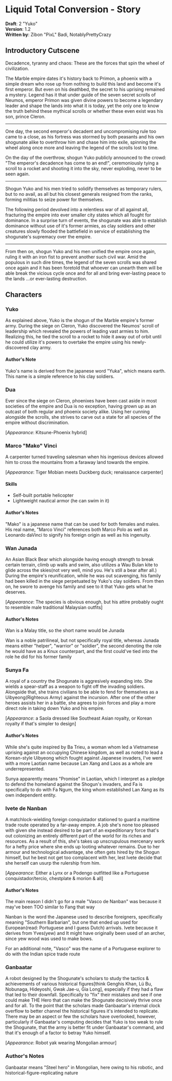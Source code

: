 # Liquid Total Conversion - Story

**Draft**: 2 "Yuko"  
**Version**: 1.2  
**Written by**: Zibon "PixL" Badi, NotablyPrettyCrazy

## Introductory Cutscene

Decadence, tyranny and chaos: These are the forces that spin the wheel of
civilization.

The Marble empire dates it's history back to Primon, a phoenix with a simple
dream who rose up from nothing to build this land and become it's first
emperor. But even on his deathbed, the secret to his uprising remained a
mystery. Legend has it that under guide of the seven secret scrolls of
Neumos, emperor Primon was given divine powers to become a legendary leader and
shape the lands into what it is today, yet the only one to know the truth
behind these mythical scrolls or whether these even exist was his son,
prince Cleron.

---

One day, the second emperor's decadent and uncompromising rule too came to
a close, as his fortress was stormed by both peasants and his own shogunate
alike to overthrow him and chase him into exile, spinning the wheel along
once more and leaving the legend of the scrolls lost to time.

On the day of the overthrow, shogun Yuko publicly announced to the crowd:
"The emperor's decadence has come to an end!", ceremoniously tying a scroll
to a rocket and shooting it into the sky, never exploding, never to be seen
again.

---

Shogun Yuko and his men tried to solidify themselves as temporary rulers,
but to no avail, as all but his closest generals resigned from the ranks,
forming militias to seize power for themselves.

The following period devolved into a relentless war of all against all,
fracturing the empire into ever smaller city states which all fought for
dominance. In a surprise turn of events, the shogunate was able to
establish dominance without use of it's former armies, as clay soldiers and
other creatures slowly flooded the battlefield in service of establishing
the shogunate's supremacy over the empire.

---

From then on, shogun Yuko and his men unified the empire once again, ruling
it with an iron fist to prevent another such civil war. Amid the populous
in such dire times, the legend of the seven scrolls was shared once again
and it has been foretold that whoever can unearth them will be able break
the vicious cycle once and for all and bring ever-lasting peace to the
lands  ...or ever-lasting destruction.

## Characters

### Yuko

As explained above, Yuko is the shogun of the Marble empire's former army.
During the siege on Cleron, Yuko discovered the Neumos' scroll of
leadership which revealed the powers of leading vast armies to him.
Realizing this, he tied the scroll to a rocket to hide it away out of orbit until
he could utilize it's powers to overtake the empire using his
newly-discovered clay army.

#### Author's Note

Yuko's name is derived from the japanese word "Yuka", which means earth.
This name is a simple reference to his clay soldiers.

### Dua

Ever since the siege on Cleron, phoenixes have been cast aside in most
societies of the empire and Dua is no exception, having grown up as an
outcast of both regular and phoenix society alike.  Using her cunning
alongside the scrolls, she strives to carve out a state for all species of
the empire without discrimination.

[*Appearance*: Kitsune-Phoenix hybrid]


### Marco "Mako" Vinci

A carpenter turned traveling salesman when his ingenious devices allowed
him to cross the mountains from a faraway land towards the empire.

[*Appearance*: Tiger Mobian meets Duckberg duck; renaissance carpenter]

#### Skills

- Self-built portable helicopter
- Lightweight nautical armor (he can swim in it)

#### Author's Notes

"Mako" is a japanese name that can be used for both females and males.
His real name, "Marco Vinci" references both Marco Polo as well as Leonardo
daVinci to signify his foreign origin as well as his ingenuity.


### Wan Junada

An Asian Black Bear which alongside having enough strength to break
certain terrain, climb up walls and swim, also utilizes a Wau Bulan kite to
glide across the skies(not very well, mind you. He's still a bear after
all.) During the empire's reunification, while he was out scavenging, his
family had been killed in the siege perpetuated by Yuko's clay soldiers.
From then on, he swore to avenge his family and see to it that Yuko gets
what he deserves.

[*Appearance*: The species is obvious enough, but his attire probably ought to resemble male traditional Malaysian outfits]

#### Author's Notes

Wan is a Malay title, so the short name would be Junada

Wan is a noble patrilineal, but not specifically royal title, whereas
Junada means either "helper", "warrior" or "soldier", the second denoting
the role he would have as a Knux counterpart, and the first could've tied
into the role he did for his former family

### Sunya Fa

A royal of a country the Shogunate is aggresively expanding into. She
wields a spear-staff as a weapon to fight off the invading soldiers.
Alongside that, she trains civilians to be able to fend for themselves as a
Uibyeong(Righteous Army) against the incursion. After one of the other
heroes assists her in a battle, she agrees to join forces and play a more
direct role in taking down Yuko and his empire.  

[*Appearance*: a Saola dressed like Southeast Asian royalty, or Korean royalty if that's simpler to design] 

#### Author's Notes

While she's quite inspired by Ba Trieu, a woman whom led a
Vietnamese uprising against an occupying Chinese kingdom, as well as noted
to lead a Korean-style Uibyeong which fought against Japanese invaders,
I've went with a more Laotian name because Lan Xang and Laos as a whole are
underrepresented.

Sunya apparently means "Promise" in Laotian, which I interpret as a pledge
to defend the homeland against the Shogun's invaders, and Fa is
specifically to do with Fa Ngum, the king whom established Lan Xang as its
own independent entity.

### Ivete de Nanban

A matchlock-wielding foreign conquistador stationed to guard a maritime
trade route operated by a far-away empire. A job she's none too pleased
with given she instead desired to be part of an expeditionary force that's
out colonizing an entirely different part of the world for its riches and
resources. As a result of this, she's takes up unscrupulous mercenary work
for a hefty price where she ends up looting whatever remains. Due to her
armour and technological advantage, she often gets hired by the Shogun
himself, but he best not get too complacent with her, lest Ivete decide
that she herself can usurp the rulership from him.

[*Appearance*: Either a Lynx or a Podengo outfitted like a Portuguese conquistador/tercio, chestplate & morion & all] 

#### Author's Notes

The main reason I didn't go for a male "Vasco de Nanban" was because it may've been TOO similar to Fang that way

Nanban is the word the Japanese used to describe foreigners, specifically
meaning "Southern Barbarian", but one that ended up used for European(read:
Portuguese and I guess Dutch) arrivals. Ivete because it derives from
Yves(yew) and It might have originally been used of an archer, since yew
wood was used to make bows.

For an additional note, "Vasco" was the name of a Portuguese explorer to do
with the Indian spice trade route

### Ganbaatar

A robot designed by the Shogunate's scholars to study the tactics &
achievements of various historical figures[think Genghis Khan, Lü Bu,
Nobunaga, Hideyoshi, Gwak Jae-u, Gia Long], especially if they had a flaw
that led to their downfall. Specifically to "fix" their mistakes and see if
one could make THE Hero that can make the Shogunate decisively thrive once
and for all. To the point that the scholars made Ganbaatar's internal clock
overflow to better channel the historical figures it's intended to
replicate. There may be an aspect or few the scholars have overlooked,
however, particularly if Ganbaatar's computing decides that Yuko is too
weak to rule the Shogunate, that the army is better fit under Ganbaatar's
command, and that it's enough of a factor to betray Yuko himself.

[*Appearance*: Robot yak wearing Mongolian armour]

### Author's Notes

Ganbaatar means "Steel hero" in Mongolian, here owing
to his robotic, and historical-figure-replicating nature

